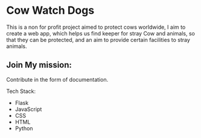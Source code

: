 # Cow Watch Dogs

This is a non for profit project aimed to protect cows worldwide, I aim to create a web app, which helps us find 
keeper for stray Cow and animals, so that they can be protected, and an aim to provide certain facilities to stray 
animals. 

## Join My mission: 
Contribute in the form of documentation. 

Tech Stack:
* Flask
* JavaScript
* CSS
* HTML
* Python
